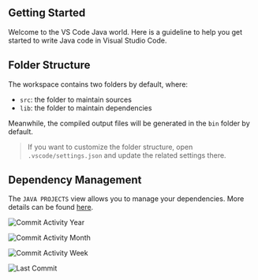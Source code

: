 ## Getting Started

Welcome to the VS Code Java world. Here is a guideline to help you get started to write Java code in Visual Studio Code.

## Folder Structure

The workspace contains two folders by default, where:

- `src`: the folder to maintain sources
- `lib`: the folder to maintain dependencies

Meanwhile, the compiled output files will be generated in the `bin` folder by default.

> If you want to customize the folder structure, open `.vscode/settings.json` and update the related settings there.

## Dependency Management

The `JAVA PROJECTS` view allows you to manage your dependencies. More details can be found [here](https://github.com/microsoft/vscode-java-dependency#manage-dependencies).

<!-- 지난 1년 커밋 수 -->
![Commit Activity Year](https://img.shields.io/github/commit-activity/y/OWNER/REPO)

<!-- 지난 1달 커밋 수 -->
![Commit Activity Month](https://img.shields.io/github/commit-activity/m/OWNER/REPO)

<!-- 지난 1주 커밋 수 -->
![Commit Activity Week](https://img.shields.io/github/commit-activity/w/OWNER/REPO)

<!-- 마지막 커밋 시각(브랜치 기준) -->
![Last Commit](https://img.shields.io/github/last-commit/OWNER/REPO)
